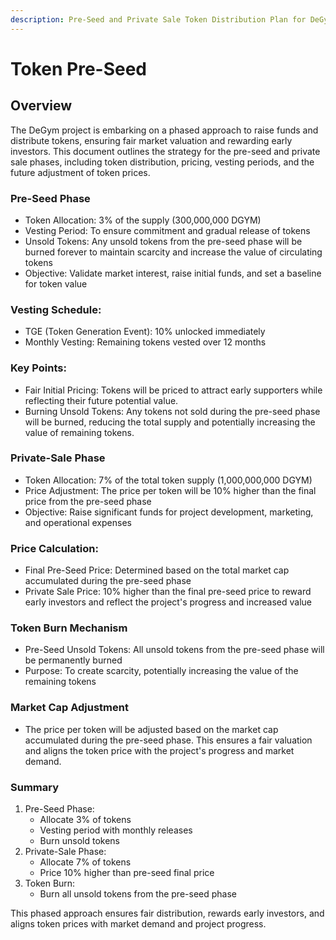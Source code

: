 ```yaml
---
description: Pre-Seed and Private Sale Token Distribution Plan for DeGym Project
---
```


# Token Pre-Seed

## Overview

The DeGym project is embarking on a phased approach to raise funds and distribute tokens, ensuring fair market valuation and rewarding early investors. This document outlines the strategy for the pre-seed and private sale phases, including token distribution, pricing, vesting periods, and the future adjustment of token prices.

### Pre-Seed Phase

* Token Allocation: 3% of the supply (300,000,000 DGYM)
* Vesting Period: To ensure commitment and gradual release of tokens
* Unsold Tokens: Any unsold tokens from the pre-seed phase will be burned forever to maintain scarcity and increase the value of circulating tokens
* Objective: Validate market interest, raise initial funds, and set a baseline for token value

### Vesting Schedule:

* TGE (Token Generation Event): 10% unlocked immediately
* Monthly Vesting: Remaining tokens vested over 12 months

### Key Points:

* Fair Initial Pricing: Tokens will be priced to attract early supporters while reflecting their future potential value.
* Burning Unsold Tokens: Any tokens not sold during the pre-seed phase will be burned, reducing the total supply and potentially increasing the value of remaining tokens.

### Private-Sale Phase

* Token Allocation: 7% of the total token supply (1,000,000,000 DGYM)
* Price Adjustment: The price per token will be 10% higher than the final price from the pre-seed phase
* Objective: Raise significant funds for project development, marketing, and operational expenses

### Price Calculation:

* Final Pre-Seed Price: Determined based on the total market cap accumulated during the pre-seed phase
* Private Sale Price: 10% higher than the final pre-seed price to reward early investors and reflect the project's progress and increased value

### Token Burn Mechanism

* Pre-Seed Unsold Tokens: All unsold tokens from the pre-seed phase will be permanently burned
* Purpose: To create scarcity, potentially increasing the value of the remaining tokens

### Market Cap Adjustment

* The price per token will be adjusted based on the market cap accumulated during the pre-seed phase. This ensures a fair valuation and aligns the token price with the project's progress and market demand.

### Summary

1. Pre-Seed Phase:
   * Allocate 3% of tokens
   * Vesting period with monthly releases
   * Burn unsold tokens
2. Private-Sale Phase:
   * Allocate 7% of tokens
   * Price 10% higher than pre-seed final price
3. Token Burn:
   * Burn all unsold tokens from the pre-seed phase

This phased approach ensures fair distribution, rewards early investors, and aligns token prices with market demand and project progress.
